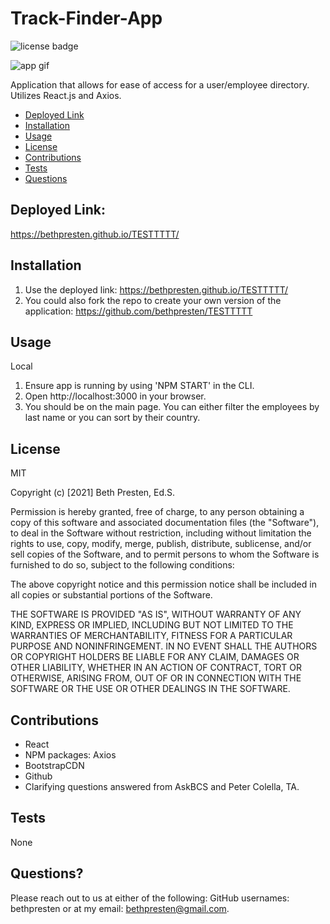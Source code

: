 # Track-Finder-App

![license badge](https://img.shields.io/badge/license-MIT-brightgreen)

![app gif](public/assets/employee-directory.gif)

Application that allows for ease of access for a user/employee directory. Utilizes React.js and Axios.

- [Deployed Link](#deployedLink)
- [Installation](#installation)
- [Usage](#usage)
- [License](#license)
- [Contributions](#contributions)
- [Tests](#test)
- [Questions](#questions)

## Deployed Link:

https://bethpresten.github.io/TESTTTTT/

## Installation

1. Use the deployed link: https://bethpresten.github.io/TESTTTTT/
2. You could also fork the repo to create your own version of the application: https://github.com/bethpresten/TESTTTTT

## Usage

Local

1. Ensure app is running by using 'NPM START' in the CLI.
2. Open http://localhost:3000 in your browser.
3. You should be on the main page. You can either filter the employees by last name or you can sort by their country.

## License

MIT

Copyright (c) [2021] Beth Presten, Ed.S.

Permission is hereby granted, free of charge, to any person obtaining a copy
of this software and associated documentation files (the "Software"), to deal
in the Software without restriction, including without limitation the rights
to use, copy, modify, merge, publish, distribute, sublicense, and/or sell
copies of the Software, and to permit persons to whom the Software is
furnished to do so, subject to the following conditions:

The above copyright notice and this permission notice shall be included in all
copies or substantial portions of the Software.

THE SOFTWARE IS PROVIDED "AS IS", WITHOUT WARRANTY OF ANY KIND, EXPRESS OR
IMPLIED, INCLUDING BUT NOT LIMITED TO THE WARRANTIES OF MERCHANTABILITY,
FITNESS FOR A PARTICULAR PURPOSE AND NONINFRINGEMENT. IN NO EVENT SHALL THE
AUTHORS OR COPYRIGHT HOLDERS BE LIABLE FOR ANY CLAIM, DAMAGES OR OTHER
LIABILITY, WHETHER IN AN ACTION OF CONTRACT, TORT OR OTHERWISE, ARISING FROM,
OUT OF OR IN CONNECTION WITH THE SOFTWARE OR THE USE OR OTHER DEALINGS IN THE
SOFTWARE.

## Contributions

- React
- NPM packages: Axios
- BootstrapCDN
- Github
- Clarifying questions answered from AskBCS and Peter Colella, TA.

## Tests

None

## Questions?

Please reach out to us at either of the following:
GitHub usernames: bethpresten or at my email: bethpresten@gmail.com.
